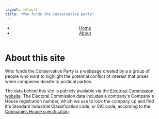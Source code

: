```yaml
---
layout: default
title: "Who funds the Conservative party"
---
```

  <div class="container">
      <header class="d-flex justify-content-center py-3">
        <ul class="nav nav-pills">
          <li class="nav-item"><a href="{{ site.baseurl }}" class="nav-link">Home</a></li>
          <li class="nav-item"><a href="{{ site.baseurl }}/about" class="nav-link active" aria-current="page">About</a></li>
        </ul>
      </header>
    </div>

<div class="px-4 py-5 my-5 text-center">
    <h1 class="display-5 fw-bold">About this site</h1>
    <div class="col-lg-6 mx-auto">
      <p class="lead mb-4">
        Who funds the Conservative Party is a webpage created by a a group of people who want to highlight the potential conflict of interest that arises when companies donate to political parties.
      </p>
      <div class="d-grid gap-2 d-sm-flex justify-content-sm-center">
<!-- 
        <button type="button" class="btn btn-primary btn-lg px-4 gap-3">Primary button</button>
        <button type="button" class="btn btn-outline-secondary btn-lg px-4">Secondary</button>
-->
      </div>
    </div>
  </div>
<div class="container-md container" id="">
<div class="row  g-4 py-5">
<p>
The data behind this site is publicly available via the <a href="https://search.electoralcommission.org.uk">Electoral Commission website</a>. The Electoral Commission data includes a company's Company's House registration number, which we use to look the company up and find it's Standard Industrial Classification code, or SIC code, according to the <a href="https://resources.companieshouse.gov.uk/sic/">Companies House specification</a>.</p>

<p></p> 
</div>
</div>